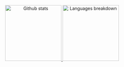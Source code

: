 <div align="center">
  <a href="https://github.com/STojal">
    <img height="180em" src="https://github-readme-stats.vercel.app/api?username=IX-0&show_icons=true&theme=dark&include_all_commits=true&count_private=true" alt="Github stats" />
    <img height="180em" src="https://github-readme-stats.vercel.app/api/top-langs/?username=IX-0&layout=compact&langs_count=5&theme=dark" alt="Languages breakdown" />
  </a>
</div>
